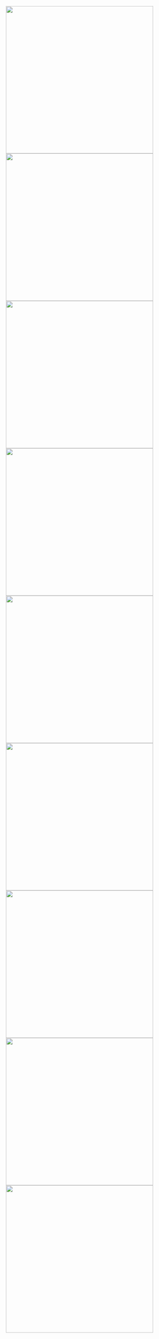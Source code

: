 <center>
<img src=https://github.com/anathonous/X1C5-Hackintosh-OpenCore-Sonoma/tree/main/Wallpapersthinkpadhippie1.png width=400></img><br>
<img src=https://github.com/anathonous/X1C5-Hackintosh-OpenCore-Sonoma/tree/main/Wallpapersthinkpadhippie2.png width=400></img><br>
<img src=https://github.com/anathonous/X1C5-Hackintosh-OpenCore-Sonoma/tree/main/Wallpapersthinkpadhippie3.png width=400></img><br>
<img src=https://github.com/anathonous/X1C5-Hackintosh-OpenCore-Sonoma/tree/main/Wallpapersthinkpadhippie4.png width=400></img><br>
<img src=https://github.com/anathonous/X1C5-Hackintosh-OpenCore-Sonoma/tree/main/Wallpapersthinkpadhippie5.png width=400></img><br>
<img src=https://github.com/anathonous/X1C5-Hackintosh-OpenCore-Sonoma/tree/main/Wallpapersthinkpad1.png width=400></img><br>
<img src=https://github.com/anathonous/X1C5-Hackintosh-OpenCore-Sonoma/tree/main/Wallpapersthinkpad2.png width=400></img><br>
<img src=https://github.com/anathonous/X1C5-Hackintosh-OpenCore-Sonoma/tree/main/Wallpapersthinkpad3.png width=400></img><br>
<img src=https://github.com/anathonous/X1C5-Hackintosh-OpenCore-Sonoma/tree/main/Wallpapersthinkpad4.png width=400></img><br>
</center>
